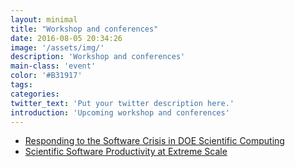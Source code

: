 ```yaml
---
layout: minimal
title: "Workshop and conferences"
date: 2016-08-05 20:34:26
image: '/assets/img/'
description: 'Workshop and conferences'
main-class: 'event'
color: '#B31917'
tags:
categories:
twitter_text: 'Put your twitter description here.'
introduction: 'Upcoming workshop and conferences'
---
```


 * [Responding to the Software Crisis in DOE Scientific Computing](https://ideas-productivity.org/resources/workshops/2015-09-software-crisis/)
 * [Scientific Software Productivity at Extreme Scale](https://ideas-productivity.org/resources/workshops/2015-03-siam-cse/)